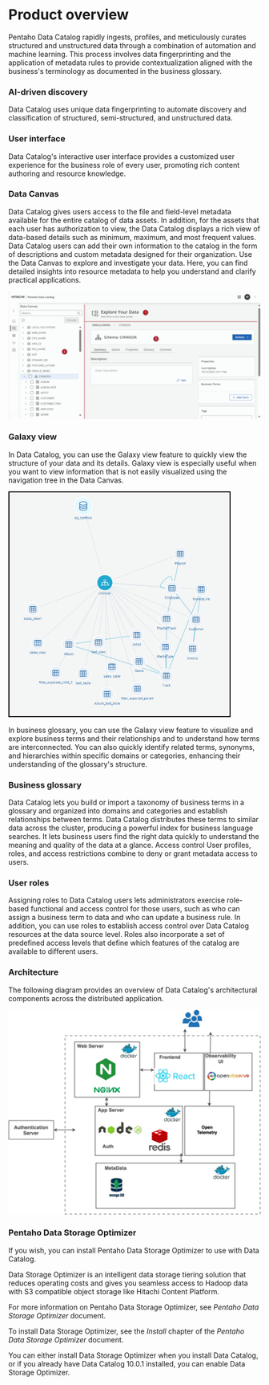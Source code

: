 # Product overview

Pentaho Data Catalog rapidly ingests, profiles, and meticulously curates structured and unstructured data through a combination of automation and machine learning. This process involves data fingerprinting and the application of metadata rules to provide contextualization aligned with the business's terminology as documented in the business glossary.

### AI-driven discovery

Data Catalog uses unique data fingerprinting to automate discovery and classification of structured, semi-structured, and unstructured data.

### User interface

Data Catalog's interactive user interface provides a customized user experience for the business role of every user, promoting rich content authoring and resource knowledge.

### Data Canvas

Data Catalog gives users access to the file and field-level metadata available for the entire catalog of data assets. In addition, for the assets that each user has authorization to view, the Data Catalog displays a rich view of data-based details such as minimum, maximum, and most frequent values. Data Catalog users can add their own information to the catalog in the form of descriptions and custom metadata designed for their organization.
Use the Data Canvas to explore and investigate your data. Here, you can find detailed insights into resource metadata to help you understand and clarify practical applications.

![Data Canvas](/docs/img/prod-overview/data-canvas.png)

### Galaxy view

In Data Catalog, you can use the Galaxy view feature to quickly view the structure of your data and its details. Galaxy view is especially useful when you want to view information that is not easily visualized using the navigation tree in the Data Canvas.

![Galaxy View](/docs/img/prod-overview/galaxy-view.png)

In business glossary, you can use the Galaxy view feature to visualize and explore business terms and their relationships and to understand how terms are interconnected. You can also quickly identify related terms, synonyms, and hierarchies within specific domains or categories, enhancing their understanding of the glossary's structure.

### Business glossary

Data Catalog lets you build or import a taxonomy of business terms in a ​glossary and organized into domains and categories and establish relationships between terms. Data Catalog distributes these terms to similar data across the cluster, producing a powerful index for business language searches. It lets business users find the right data quickly to understand the meaning and quality of the data at a glance.
Access control
User profiles, roles, and access restrictions combine to deny or grant metadata access to users.

### User roles

Assigning roles to Data Catalog users lets administrators exercise role-based functional and access control for those users, such as who can assign a business term to data and who can update a business rule. In addition, you can use roles to establish access control over Data Catalog resources at the data source level. Roles also incorporate a set of predefined access levels that define which features of the catalog are available to different users.

### Architecture

The following diagram provides an overview of Data Catalog's architectural components across the distributed application.

![Diagram of PDC Architecture](/docs/img/prod-overview/pdc-architecture.png)

### Pentaho Data Storage Optimizer

If you wish, you can install Pentaho Data Storage Optimizer to use with Data Catalog.

Data Storage Optimizer is an intelligent data storage tiering solution that reduces operating costs and gives you seamless access to Hadoop data with S3 compatible object storage like Hitachi Content Platform.

For more information on Pentaho Data Storage Optimizer, see *Pentaho Data Storage Optimizer* document.

To install Data Storage Optimizer, see the *Install* chapter of the *Pentaho Data Storage Optimizer* document.

You can either install Data Storage Optimizer when you install Data Catalog, or if you already have Data Catalog 10.0.1 installed, you can enable Data Storage Optimizer.